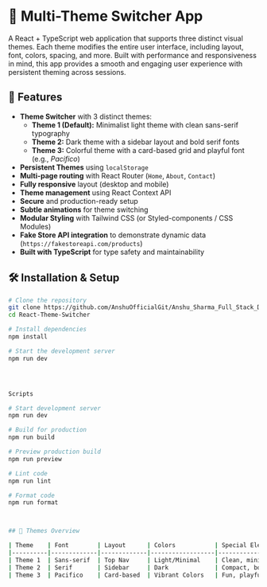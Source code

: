 # 🎨 Multi-Theme Switcher App

A React + TypeScript web application that supports three distinct visual themes. Each theme modifies the entire user interface, including layout, font, colors, spacing, and more. Built with performance and responsiveness in mind, this app provides a smooth and engaging user experience with persistent theming across sessions.

## 🚀 Features

- **Theme Switcher** with 3 distinct themes:
  - **Theme 1 (Default):** Minimalist light theme with clean sans-serif typography
  - **Theme 2:** Dark theme with a sidebar layout and bold serif fonts
  - **Theme 3:** Colorful theme with a card-based grid and playful font (e.g., *Pacifico*)
- **Persistent Themes** using `localStorage`
- **Multi-page routing** with React Router (`Home`, `About`, `Contact`)
- **Fully responsive** layout (desktop and mobile)
- **Theme management** using React Context API
- **Secure** and production-ready setup
- **Subtle animations** for theme switching
- **Modular Styling** with Tailwind CSS (or Styled-components / CSS Modules)
- **Fake Store API integration** to demonstrate dynamic data (`https://fakestoreapi.com/products`)
- **Built with TypeScript** for type safety and maintainability

## 🛠️ Installation & Setup

```bash
# Clone the repository
git clone https://github.com/AnshuOfficialGit/Anshu_Sharma_Full_Stack_Developer.git
cd React-Theme-Switcher

# Install dependencies
npm install

# Start the development server
npm run dev




Scripts

# Start development server
npm run dev

# Build for production
npm run build

# Preview production build
npm run preview

# Lint code
npm run lint

# Format code
npm run format



## 🎨 Themes Overview

| Theme    | Font        | Layout      | Colors           | Special Elements            |
|----------|-------------|-------------|------------------|-----------------------------|
| Theme 1  | Sans-serif  | Top Nav     | Light/Minimal    | Clean, minimalist           |
| Theme 2  | Serif       | Sidebar     | Dark             | Compact, bold               |
| Theme 3  | Pacifico    | Card-based  | Vibrant Colors   | Fun, playful, spacious      |
